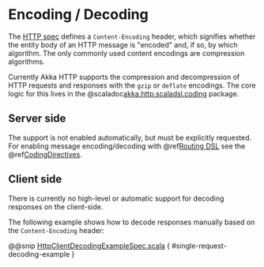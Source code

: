 # Encoding / Decoding

The [HTTP spec](http://tools.ietf.org/html/rfc7231#section-3.1.2.1) defines a `Content-Encoding` header, which signifies whether the entity body of an HTTP message is
"encoded" and, if so, by which algorithm. The only commonly used content encodings are compression algorithms.

Currently Akka HTTP supports the compression and decompression of HTTP requests and responses with the `gzip` or
`deflate` encodings.
The core logic for this lives in the @scaladoc[akka.http.scaladsl.coding](akka.http.scaladsl.coding.index) package.

## Server side

The support is not enabled automatically, but must be explicitly requested.
For enabling message encoding/decoding with @ref[Routing DSL](../routing-dsl/index.md#http-high-level-server-side-api) see the @ref[CodingDirectives](../routing-dsl/directives/coding-directives/index.md#codingdirectives).

## Client side

There is currently no high-level or automatic support for decoding responses on the client-side.

The following example shows how to decode responses manually based on the `Content-Encoding` header:

@@snip [HttpClientDecodingExampleSpec.scala](../../../../../test/scala/docs/http/scaladsl/HttpClientDecodingExampleSpec.scala) { #single-request-decoding-example }
